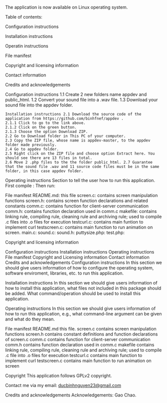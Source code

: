 The application is now available on Linux operating system.

Table of contents:

Configuration instructions

Installation instructions

Operatin instructions

File manifest

Copyright and licensing information

Contact information

Credits and acknowledgements

Configuration instructions 1.1 Create 2 new folders name appdev and public_html.
    1.2 Convert your sound file into a .wav file.
    1.3 Download your sound file into the appdev folder.

    Installation instructions 2.1 Download the source code of the application from https://github.com/binhfnef/appdev . 
    2.1.1 Click to go to the link above.
    2.1.2 Click on the green button.
    2.1.3 Choose the option Download ZIP. 
    2.2 Go to Download folder in This PC of your computer.
    2.3 Copy the ZIP file, whose name is appdev-master, to the appdev folder made previously.
    2.4 Go to appdev folder. 
    2.5 Right click on the ZIP file and choose option Extract here. You should see there are 13 files in total.
    2.6 Move 2 .php files to the the folder public_html. 2.7 Guarantee that the sound file .wav and 11 source code files must be in the same folder, in this case appdev folder.

Operating instructions Section to tell the user how to run this application. First compile : Then run:

File manifest README.md: this file screen.c: contains screen manipulation functions screen.h: contains screen function declarations and related constants comm.c: contains function for client-server communication comm.h: contains function declaration used in comm.c makefile: contains linking rule, compiling rule, cleaning rule and archiving rule; used to compile .c files into .o files for execution testcurl.c: contains main funtion to implement curl testscreen.c: contains main function to run animation on screen. main.c: sound.c: sound.h: puttysize.php: test.php:

Copyright and licensing information

Configuration instructions
Installation instructions
Operating instructions
File manifest
Copyright and Licensing information
Contact information
Credits and acknowledgements
Configuration instructions In this section we should give users information of how to configure the operating system, software enviroment, libraries, etc. to run this application.

Installation instructions In this section we should give users information of how to install this application, what files not included in this package should be added. What command/operation should be used to install this application.

Operating instructions In this section we should give users information of how to run this application, e.g., what command-line argument can be given and what do they mean.

File manifest README.md this file. screen.c contains screen manipulation functions screen.h contains constant definitions and function declarations of screen.c comm.c contains function for client-server communication comm.h contains function declaration used in comm.c makefile contains linking rule, compiling rule, cleaning rule and archiving rule; used to compile .c file into .o files for execution testcurl.c contains main function to implement curl testscreen.c contains main function to run animation on screen

Copyright This application follows GPLv2 copyright.

Contact me via my email: ducbinhnguyen23@gmail.com

Credits and acknowledgements Acknowledgements: Gao Chao.
